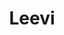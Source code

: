 ---
tags: post
title: Leevi
link: https://leevi.com
description: Take a look at the grid of projects. It uses container queries in a neat way. It does an amazing job of displaying how to achieve great things
screenshot: https://s3-alpha-sig.figma.com/img/78ee/e291/4857721927e4f6851db7cca19bdf14e5?Expires=1687737600&Signature=HBhY4ou8-hOc9CpbyjftaLwIP81O0WaZ3nmqryTHjqDJaDIVmJDntaQ2EsNY24Hj7X8mxPDUVvhQTt3-l4s8QYNE7UZW~PLEMR3NYGSUXetsIlmjdgBraZMts205-jxboYa5jXqitcqwIsZe378A4z5hJb39txlhhiUcD8EMVNNTv0SbjH8qULq2hcv1pjLld5BXmPb-IzwW0m821mQYrxxkrmf2p2hTkT5w17oxVAXFMSoge6Ox6OUAUO8bdD1WoXyHplVhxMpwWIIGhd3oMJWoy6a45RfcKuSpS2KUEEB0i7XRdinoI00CYPKCC8NQplmnEue9Aq588Wsh8G1dGQ__&Key-Pair-Id=APKAQ4GOSFWCVNEHN3O4
submittedBy: "@brynjulfsen1"
---